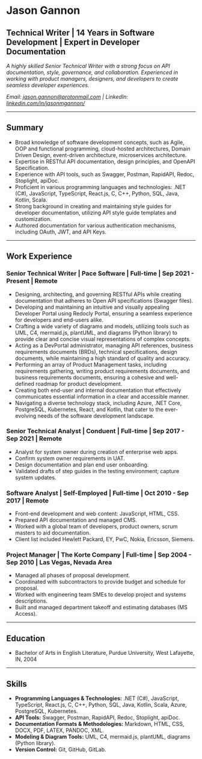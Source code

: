 # Jason Gannon

## Technical Writer | 14 Years in Software Development | Expert in Developer Documentation

_A highly skilled Senior Technical Writer with a strong focus on API documentation, style, governance, and collaboration. Experienced in working with product managers, designers, and developers to create seamless developer experiences._

_Email: [jason.gannon@protonmail.com](mailto:jason.gannon@protonmail.com) | LinkedIn: [linkedin.com/in/jasonmgannon/](https://www.linkedin.com/in/jasonmgannon/)_

---

## Summary

* Broad knowledge of software development concepts, such as Agile, OOP and functional programming, cloud-hosted architectures, Domain Driven Design, event-driven architecture, microservices architecture.
* Expertise in RESTful API documentation, design principles, and OpenAPI Specification.
* Experience with API tools, such as Swagger, Postman, RapidAPI, Redoc, Stoplight, apiDoc.
* Proficient in various programming languages and technologies: .NET (C#), JavaScript, TypeScript, React.js, C, C++, Python, SQL, Java, Kotlin, Scala.
* Strong background in creating and maintaining style guides for developer documentation, utilizing API style guide templates and customization.
* Authored documentation for various authentication mechanisms, including OAuth, JWT, and API Keys.

---

## Work Experience

### Senior Technical Writer | Pace Software | Full-time | Sep 2021 - Present | Remote
* Designing, architecting, and governing RESTful APIs while creating documentation that adheres to Open API specifications (Swagger files).
* Developing and maintaining an intuitive and visually appealing Developer Portal using Redocly Portal, ensuring a seamless experience for developers and end-users alike.
* Crafting a wide variety of diagrams and models, utilizing tools such as UML, C4, mermaid.js, plantUML, and diagrams (Python library) to provide clear and concise visual representations of complex concepts.
* Acting as a DevPortal administrator, managing API references, business requirements documents (BRDs), technical specifications, design documents, while maintaining a high standard of quality and accuracy.
* Performing an array of Product Management tasks, including requirements gathering, writing product requirements documents, and business requirements documents, ensuring a cohesive and well-defined roadmap for product development.
* Creating both end-user and internal documentation that effectively communicates essential information in a clear and accessible manner.
* Navigating a diverse technology stack, including Azure, .NET Core, PostgreSQL, Kubernetes, React, and Kotlin, that cater to the ever-evolving needs of the software development landscape.

### Senior Technical Analyst | Conduent | Full-time | Sep 2017 - Sep 2021 | Remote
* Analyst for system owner during creation of enterprise web apps.
* Confirm system owner requirements in UAT.
* Design documentation and plan end user onboarding.
* Validated drafts of step guides in the testing environment; capture system updates.

### Software Analyst | Self-Employed | Full-time | Oct 2010 - Sep 2017 | Remote
* Front-end development and web content: JavaScript, HTML, CSS.
* Prepared API documentation and managed CMS.
* Worked with a global team of developers, product owners, scrum masters to aid documentation.
* Client list included Hewlett Packard, EY, PwC, Nokia, Ericsson, Siemens.

### Project Manager | The Korte Company | Full-time | Sep 2004 - Sep 2010 | Las Vegas, Nevada Area
* Managed all phases of proposal development.
* Coordinated with subcontractors to provide budget and schedule for proposal.
* Worked with engineering team SMEs to develop project and systems descriptions.
* Built and managed department takeoff and estimating databases (MS Access).

---

## Education

* Bachelor of Arts in English Literature, Purdue University, West Lafayette, IN, 2004

---

## Skills

* **Programming Languages & Technologies:** .NET (C#), JavaScript, TypeScript, React.js, C, C++, Python, SQL, Java, Kotlin, Scala, Azure, PostgreSQL, Kubernetes.
* **API Tools:** Swagger, Postman, RapidAPI, Redoc, Stoplight, apiDoc.
* **Documentation Formats & Methodologies:** Markdown, HTML, CSS, DOCX, PDF, LATEX, PANDOC, XML.
* **Modeling & Diagram Tools:** UML, C4, mermaid.js, plantUML, diagrams (Python library).
* **Version Control:** Git, GitHub, GitLab.



<!---
jasongannon/jasongannon is a ✨ special ✨ repository because its `README.md` (this file) appears on your GitHub profile.
You can click the Preview link to take a look at your changes.
--->
